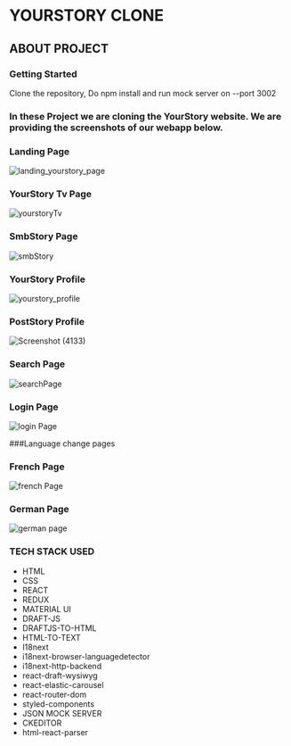 #                     YOURSTORY CLONE
## ABOUT PROJECT

### Getting Started
Clone the repository, Do npm install and run mock server on --port 3002

### In these Project we are cloning the YourStory website. We are providing the screenshots of our webapp below.

### Landing Page
![landing_yourstory_page](https://user-images.githubusercontent.com/63871069/107110601-3aace500-686f-11eb-8099-c0172c60e5e6.png)

### YourStory Tv Page
![yourstoryTv](https://user-images.githubusercontent.com/63871069/107110707-26b5b300-6870-11eb-9e6d-0da333871929.png)

### SmbStory Page
![smbStory](https://user-images.githubusercontent.com/63871069/107110751-709e9900-6870-11eb-814d-485b77399dad.png)

### YourStory Profile
![yourstory_profile](https://user-images.githubusercontent.com/63871069/107110784-bce9d900-6870-11eb-8a61-f0c12048c0d3.png)

### PostStory Profile
![Screenshot (4133)](https://user-images.githubusercontent.com/61466065/107113753-f75e7080-6886-11eb-8c44-dd4c0462203c.png)

### Search Page
![searchPage](https://user-images.githubusercontent.com/63871069/107110818-f91d3980-6870-11eb-8e2c-41330cddc94e.png)

### Login Page
![login Page](https://user-images.githubusercontent.com/63871069/107110844-1eaa4300-6871-11eb-82df-c4210e8dcf8a.png)

###Language change pages
### French Page
![french Page](https://user-images.githubusercontent.com/63871069/107110877-57e2b300-6871-11eb-8c01-3f25cd247a8c.png)

### German Page
![german page](https://user-images.githubusercontent.com/63871069/107110900-8496ca80-6871-11eb-9b65-8fa914069bdf.png)

### TECH STACK USED
* HTML
* CSS
* REACT
* REDUX
* MATERIAL UI
* DRAFT-JS
* DRAFTJS-TO-HTML
* HTML-TO-TEXT
* I18next
* i18next-browser-languagedetector
* i18next-http-backend
* react-draft-wysiwyg
* react-elastic-carousel
* react-router-dom
* styled-components
* JSON MOCK SERVER
* CKEDITOR
* html-react-parser
